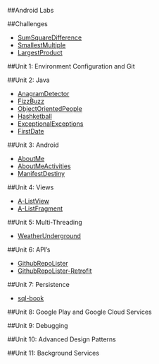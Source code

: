 ##Android Labs 

##Challenges 
- [SumSquareDifference](https://github.com/flatiron-school-curriculum/Android-SumSquareDifferenceChallenge)
- [SmallestMultiple](https://github.com/flatiron-school-curriculum/Android-SmallestMultipleChallenge)
- [LargestProduct](https://github.com/flatiron-school-curriculum/Android-LargestProductChallenge)


##Unit 1: Environment Configuration and Git


##Unit 2: Java 
- [AnagramDetector](https://github.com/flatiron-school-curriculum/Android-AnagramDetector)
- [FizzBuzz](https://github.com/flatiron-school-curriculum/Android-FizzBuzz)
- [ObjectOrientedPeople](https://github.com/flatiron-school-curriculum/Android-ObjectOrientedPeople)
- [Hashketball](https://github.com/flatiron-school-curriculum/Android-Hashketball)
- [ExceptionalExceptions](https://github.com/flatiron-school-curriculum/Android-ExceptionalExceptions)
- [FirstDate](https://github.com/flatiron-school-curriculum/Android-FirstDate)

##Unit 3: Android
- [AboutMe](https://github.com/flatiron-school-curriculum/Android-AboutMe)
- [AboutMeActivities](https://github.com/flatiron-school-curriculum/Android-AboutMeActivities-)
- [ManifestDestiny](https://github.com/flatiron-school-curriculum/Android-ManifestDestiny)

##Unit 4: Views
- [A-ListView](https://github.com/flatiron-school-curriculum/Android-A-ListView)
- [A-ListFragment](https://github.com/flatiron-school-curriculum/Android-A-ListFragment)

##Unit 5: Multi-Threading 

- [WeatherUnderground](https://github.com/flatiron-school-curriculum/Android-WeatherUnderground)

##Unit 6: API’s 

- [GithubRepoLister](https://github.com/flatiron-school-curriculum/Android-GithubRepoLister)
- [GithubRepoLister-Retrofit](https://github.com/flatiron-school-curriculum/Android-GithubRepoLister-Retrofit)

##Unit 7: Persistence 
- [sql-book](https://github.com/flatiron-school-curriculum/sql-book)

##Unit 8: Google Play and Google Cloud Services 
  

##Unit 9: Debugging 


##Unit 10: Advanced Design Patterns 


##Unit 11: Background Services 
